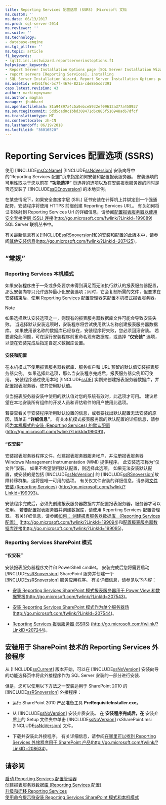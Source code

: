 ```yaml
---
title: Reporting Services 配置选项 (SSRS) |Microsoft 文档
ms.custom: ''
ms.date: 06/13/2017
ms.prod: sql-server-2014
ms.reviewer: ''
ms.suite: ''
ms.technology:
- database-engine
ms.tgt_pltfrm: ''
ms.topic: article
f1_keywords:
- sql12.ins.instwizard.reportserverinstoptions.f1
helpviewer_keywords:
- Report Server Installation Options page [SQL Server Installation Wizard]
- report servers [Reporting Services], installing
- SQL Server Installation Wizard, Report Server Installation Options page
ms.assetid: e4561f6c-bc7f-467e-821a-cde8e5cd7391
caps.latest.revision: 43
author: markingmyname
ms.author: maghan
manager: jhubbard
ms.openlocfilehash: 81a94897a4c5a0ebce5932ef09612a377a458937
ms.sourcegitcommit: 5dd5cad0c1bbd308471d6c885f516948ad67dfcf
ms.translationtype: MT
ms.contentlocale: zh-CN
ms.lasthandoff: 06/19/2018
ms.locfileid: "36016520"
---
```

# <a name="reporting-services-configuration-options-ssrs"></a>Reporting Services 配置选项 (SSRS)
  使用 [!INCLUDE[msCoName](../../includes/msconame-md.md)] [!INCLUDE[ssNoVersion](../../includes/ssnoversion-md.md)] 安装向导中的“Reporting Services 配置”页来指定如何安装和配置报表服务器。 安装选项的可用性取决于您以前在 **“功能选择”** 页选择的选项以及在安装报表服务器的同时是否还安装了 [!INCLUDE[ssDEnoversion](../../includes/ssdenoversion-md.md)] 的本地实例。  
  
 在某些情况下，如果安全套接字层 (SSL) 证书安装在计算机上并绑定到一个强通配符，安装程序将使用 HTTPS 前缀创建 Reporting Services URL。 有关如何将证书映射到 Reporting Services Url 的详细信息，请参阅[配置报表服务器以使用安全套接字层 (SSL) 连接](http://go.microsoft.com/fwlink/?LinkId=199089)(http://go.microsoft.com/fwlink/?LinkId=199089) SQL Server 联机丛书中。  
  
 有关最新信息有关[!INCLUDE[ssRSnoversion](../../includes/ssrsnoversion-md.md)]和的安装和配置的此版本中，请参阅[其他安装信息](http://go.microsoft.com/fwlink/?LinkId=207425)(http://go.microsoft.com/fwlink/?LinkId=207425)。  
  
## <a name="options"></a>“常规”  
  
### <a name="reporting-services-native-mode"></a>Reporting Services 本机模式  
 如果安装程序由于一条或多条要求未得到满足而无法执行默认的报表服务器配置，那么安装向导只允许选择最小化安装选项；同时，它会复制所需的文件，但要求在安装结束后，使用 Reporting Services 配置管理器来配置本机模式报表服务器。  
  
> [!NOTE]  
>  如果选择默认安装选项之一，则现有的报表服务器数据库文件可能会导致安装失败。 当选择默认安装选项时，安装程序将尝试使用默认名称创建报表服务器数据库。 如果使用该名称的数据库已经存在，安装程序将失败，您必须回滚安装。 若要避免此问题，可在运行安装程序前重命名现有数据库，或选择 **“仅安装”** 选项，以便在安装完成后指定自定义数据库设置。  
  
#### <a name="install-and-configure"></a>安装和配置  
 在本机模式下使用报表服务器数据库、服务帐户和 URL 预留的默认值安装报表服务器实例。 如果选择此选项，那么当安装程序完成后，报表服务器实例即可使用。 安装程序通过使用本地 [!INCLUDE[ssDE](../../includes/ssde-md.md)] 实例来创建报表服务器数据库，并配置报表服务器，使其使用默认值。  
  
 仅当报表服务器安装中使用的默认值对您的系统有效时，此选项才可用。 建议希望在本地安装所有组件的开发人员和评估软件的用户使用此选项。  
  
 若要查看关于安装程序所用默认设置的信息，或者要找出默认配置无法安装的原因，请单击 **“详细信息”**。 有关本机模式报表服务器的默认配置的详细信息，请参阅[为本机模式的安装 (Reporting Services) 的默认配置](http://go.microsoft.com/fwlink/?LinkId=199091)(http://go.microsoft.com/fwlink/?LinkId=199091)。  
  
#### <a name="install-only"></a>“仅安装”  
 安装报表服务器程序文件，创建报表服务器服务帐户，并注册报表服务器 Windows Management Instrumentation (WMI) 提供程序。 此安装选项称为“仅文件”安装。 如果不希望使用默认配置，则选择此选项。 如果无法安装默认配置，或安装的是包括 [!INCLUDE[ssNoVersion](../../includes/ssnoversion-md.md)] 的 [!INCLUDE[ssRSnoversion](../../includes/ssrsnoversion-md.md)]故障转移群集，这将是唯一可用的选项。 有关仅文件安装的详细信息，请参阅[文件安装 (Reporting Services)](http://go.microsoft.com/fwlink/?LinkId=199093) (http://go.microsoft.com/fwlink/?LinkId=199093)。  
  
 安装程序完成后，必须先创建报表服务器数据库并配置报表服务器，服务器才可以使用。 若要配置报表服务器并创建数据库，请使用 Reporting Services 配置管理器。 有关详细信息，请参阅[如何： 创建报表服务器数据库 （Reporting Services 配置）](http://go.microsoft.com/fwlink/?LinkId=199094) (http://go.microsoft.com/fwlink/?LinkId=199094)和[配置报表服务器数据库连接](http://go.microsoft.com/fwlink/?LinkId=199095)(http://go.microsoft.com/fwlink/?LinkId=199095)。  
  
### <a name="reporting-services-sharepoint-mode"></a>Reporting Services SharePoint 模式  
  
#### <a name="install-only"></a>“仅安装”  
 安装报表服务器程序文件和 PowerShell cmdlet。 安装完成后您将需要启动 [!INCLUDE[ssRSnoversion](../../includes/ssrsnoversion-md.md)] SharePoint 服务并创建一个 [!INCLUDE[ssRSnoversion](../../includes/ssrsnoversion-md.md)] 服务应用程序。 有关详细信息，请参见以下内容：  
  
-   [安装 Reporting Services SharePoint 模式报表服务器用于 Power View 和数据警报](http://go.microsoft.com/fwlink/?LinkId=207543)(http://go.microsoft.com/fwlink/?LinkId=207543)。  
  
-   [安装 Reporting Services SharePoint 模式作为单个服务器场](http://go.microsoft.com/fwlink/?LinkId=207544)(http://go.microsoft.com/fwlink/?LinkId=207544)。  
  
-   [Reporting Services 报表服务器 (SSRS)](http://go.microsoft.com/fwlink/?LinkID=207244) (http://go.microsoft.com/fwlink/?LinkID=207244)。  
  
## <a name="installing-the-reporting-services-add-in-for-sharepoint-technologies"></a>安装用于 SharePoint 技术的 Reporting Services 外接程序  
 从 [!INCLUDE[ssCurrent](../../includes/sscurrent-md.md)] 版本开始，可以在 [!INCLUDE[ssNoVersion](../../includes/ssnoversion-md.md)] 安装向导的功能选择页中将此外接程序作为 SQL Server 安装的一部分进行安装.  
  
 但是，您可以使用以下方法之一安装适用于 SharePoint 2010 的 [!INCLUDE[ssRSnoversion](../../includes/ssrsnoversion-md.md)] 外接程序：  
  
-   运行 SharePoint 2010 产品准备工具 **PreRequisiteInstaller.exe**。  
  
-   从 [!INCLUDE[ssNoVersion](../../includes/ssnoversion-md.md)] 安装介质安装。 在 **安装程序完成后，在** 安装介质上的 Setup 文件夹中单击 [!INCLUDE[ssNoVersion](../../includes/ssnoversion-md.md)] rsSharePoint.msi [!INCLUDE[ssNoVersion](../../includes/ssnoversion-md.md)] 文件。  
  
-   下载并安装此外接程序。 有关详细信息，请参阅[在哪里可以找到 Reporting Services 外接程序用于 SharePoint 产品](http://go.microsoft.com/fwlink/?LinkID=208634)(http://go.microsoft.com/fwlink/?LinkID=208634)。  
  
## <a name="see-also"></a>请参阅  
 [启动 Reporting Services 配置管理器](http://go.microsoft.com/fwlink/?LinkId=199096)   
 [创建报表服务器数据库 (Reporting Services 配置)](http://go.microsoft.com/fwlink/?LinkId=199094)   
 [升级和迁移 Reporting Services](http://go.microsoft.com/fwlink/?LinkID=245628)   
 [使用命令提示符安装 Reporting Services SharePoint 模式和本机模式](http://go.microsoft.com/fwlink/?LinkId=217620)  
  
  